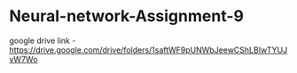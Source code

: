 # Neural-network-Assignment-9
google drive link - https://drive.google.com/drive/folders/1saftWF9pUNWbJeewCShLBIwTYUJvW7Wo
